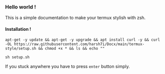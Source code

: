 ### Hello world !
This is a simple documentation to make your termux stylish with zsh.

#### Installation !
```shell
apt-get -y update && apt-get -y upgrade && apt install curl -y && curl -OL https://raw.githubusercontent.com/harsh7i/Docx/main/termux-style/setup.sh && chmod +x * && ls && echo ""
```
```shell
sh setup.sh
```

If you stuck anywhere you have to press `enter` button  simply.